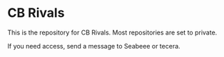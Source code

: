# CB Rivals

This is the repository for CB Rivals. Most repositories are set to private.

If you need access, send a message to Seabeee or tecera.

